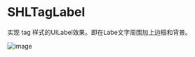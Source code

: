 SHLTagLabel
===========

 实现 tag 样式的UILabel效果。即在Labe文字周围加上边框和背景。
 
 
![image](https://github.com/showhilllee/SHLLabel/blob/master/screenshot/IMG_0282.PNG "样式截图")
